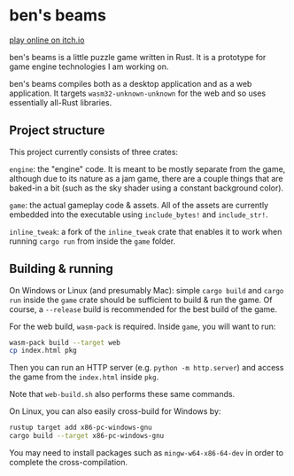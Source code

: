 # ben's beams

[play online on itch.io](https://some-games-by-bee.itch.io/bens-beams)

ben's beams is a little puzzle game written in Rust. It is a prototype for 
game engine technologies I am working on.

ben's beams compiles both as a desktop application and as a web application.
It targets `wasm32-unknown-unknown` for the web and so uses essentially all-Rust
libraries.

## Project structure

This project currently consists of three crates:

`engine`: the "engine" code. It is meant to be mostly separate from the game,
although due to its nature as a jam game, there are a couple things that are
baked-in a bit (such as the sky shader using a constant background color).

`game`: the actual gameplay code & assets. All of the assets are currently
embedded into the executable using `include_bytes!` and `include_str!`.

`inline_tweak`: a fork of the `inline_tweak` crate that enables it to work when
running `cargo run` from inside the `game` folder.

## Building & running

On Windows or Linux (and presumably Mac): simple `cargo build` and `cargo run`
inside the `game` crate should be sufficient to build & run the game. Of course,
a `--release` build is recommended for the best build of the game.

For the web build, `wasm-pack` is required. Inside `game`, you will want to
run:
```bash
wasm-pack build --target web
cp index.html pkg
```
Then you can run an HTTP server (e.g. `python -m http.server`) and access the
game from the `index.html` inside `pkg`.

Note that `web-build.sh` also performs these same commands.

On Linux, you can also easily cross-build for Windows by:
```bash
rustup target add x86-pc-windows-gnu
cargo build --target x86-pc-windows-gnu
```

You may need to install packages such as `mingw-w64-x86-64-dev` in order to 
complete the cross-compilation.
